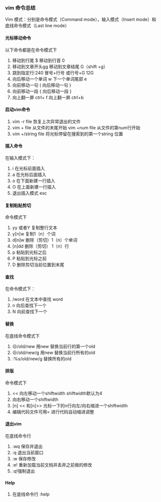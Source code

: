 ### vim 命令总结

Vim 模式：分别是命令模式（Command mode），输入模式（Insert mode）和底线命令模式（Last line mode）

#### 光标移动命令

以下命令都是在命令模式下

1. 移动到行尾 $ 移动到行首 0
2. 移动到文章开头gg 移动到文章结尾 G（shift +g）
3. 跳到指定行:240 冒号+行号 或行号+G 12G
4. 向后移动一个单词 w 下一个单词尾部 e
5. 向前移动一句 ( 向后移动一句 )
6. 向前移动一段 { 向后移动一段 }
7. 向上翻一屏 ctrl+ f 向上翻一屏 ctrl+b

#### 启动vim命令

1. vim -r file 恢复上次异常退出的文件
2. vim + file 从文件的末尾开始 vim +num file 从文件的第num行开始
3. vim +/string file 将光标停留在搜索到的第一个string 位置

#### 插入命令

在输入模式下：

1. i 在光标前面插入
2. a 在光标后面插入
3. o 在下面新建一行插入
4. O 在上面新建一行插入
5. 退出插入模式 esc

#### 复制粘贴剪切

命令模式下

1. yy 或者Y 复制整行文本
2. y[n]w 复制1（n）个词
3. d[n]w 删除（剪切）1（n）个单词
4. [n]dd 删除（剪切） 1（n）行
5. p 粘贴到光标之后
6. P 粘贴到光标之前
7. D 删除剪切当前位置到末尾

#### 查找

在命令模式下：

1. /word 在文本中查找 word
2. n 向后查找下一个
3. N 向前查找下一个

#### 替换

在底线命令模式下

1. 😒/old/new 用new 替换当前行的第一个old
2. 😒/old/new/g 用new 替换当前行所有的old
3. :%s/old/new/g 替换所有的old

#### 排版

命令模式下

1. << 向左移动一个shiftwidth shiftwidth默认为4
2. 向右移动一个shiftwidth
3. [n] << 和[n]>> 光标一下的n行向左/向右缩进一个shiftwidth
4. 编辑代码文件可用= 进行代码自动缩进调整

#### 退出vim

在底线命令行

1. :wq 保存并退出
2. :q 退出当前窗口
3. :w 保存修改
4. :e! 重新加载当前文档并丢弃之前做的修改
5. :q!强制退出

#### Help

1. 在底线命令行 :help